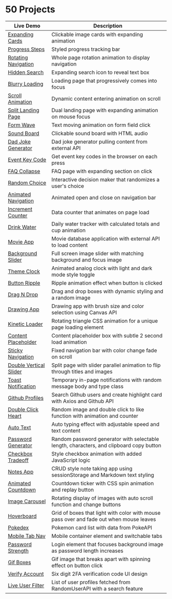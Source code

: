 # 50 Projects

|Live Demo |Description |
|---|---|
|[Expanding Cards](https://tgstern.github.io/50projects/1-ExpandingCards/)| Clickable image cards with expanding animation |
|[Progress Steps](https://tgstern.github.io/50projects/2-ProgressSteps/)| Styled progress tracking bar |
|[Rotating Navigation](https://tgstern.github.io/50projects/3-RotatingNavigation/)| Whole page rotation animation to display navigation |
|[Hidden Search](https://tgstern.github.io/50projects/4-HiddenSearch/)| Expanding search icon to reveal text box |
|[Blurry Loading](https://tgstern.github.io/50projects/5-BlurryLoading/)| Loading page that progressively comes into focus |
|[Scroll Animation](https://tgstern.github.io/50projects/6-ScrollAnimation/)| Dynamic content entering animation on scroll |
|[Split Landing Page](https://tgstern.github.io/50projects/7-SplitLandingPage/)| Dual landing page with expanding animation on mouse focus |
|[Form Wave](https://tgstern.github.io/50projects/8-FormWave/)| Text moving animation on form field click |
|[Sound Board](https://tgstern.github.io/50projects/9-SoundBoard/)| Clickable sound board with HTML audio |
|[Dad Joke Generator](https://tgstern.github.io/50projects/10-DadJokes/)| Dad joke generator pulling content from external API |
|[Event Key Code](https://tgstern.github.io/50projects/11-KeyCode/)| Get event key codes in the browser on each press |
|[FAQ Collapse](https://tgstern.github.io/50projects/12-FAQCollapse/)| FAQ page with expanding section on click |
|[Random Choice](https://tgstern.github.io/50projects/13-RandomChoice/)| Interactive decision maker that randomizes a user's choice |
|[Animated Navigation](https://tgstern.github.io/50projects/14-AnimatedNav/)| Animated open and close on navigation bar |
|[Increment Counter](https://tgstern.github.io/50projects/15-IncrementingCounter/)| Data counter that animates on page load |
|[Drink Water](https://tgstern.github.io/50projects/16-DrinkWater/)| Daily water tracker with calculated totals and cup animation |
|[Movie App](https://tgstern.github.io/50projects/17-MovieApp/)| Movie database application with external API to load content |
|[Background Slider](https://tgstern.github.io/50projects/18-BackgroundSlider/)| Full screen image slider with matching background and focus image |
|[Theme Clock](https://tgstern.github.io/50projects/19-ThemeClock/)| Animated analog clock with light and dark mode style toggle |
|[Button Ripple](https://tgstern.github.io/50projects/20-ButtonRipple/)| Ripple animation effect when button is clicked |
|[Drag N Drop](https://tgstern.github.io/50projects/21-DragNDrop/)| Drag and drop boxes with dynamic styling and a random image |
|[Drawing App](https://tgstern.github.io/50projects/22-DrawingApp/)| Drawing app with brush size and color selection using Canvas API |
|[Kinetic Loader](https://tgstern.github.io/50projects/23-KineticLoader/)| Rotating triangle CSS animation for a unique page loading element |
|[Content Placeholder](https://tgstern.github.io/50projects/24-ContentPlaceholder/)| Content placeholder box with subtle 2 second load animation |
|[Sticky Navigation](https://tgstern.github.io/50projects/25-StickyNavigation/)| Fixed navigation bar with color change fade on scroll |
|[Double Vertical Slider](https://tgstern.github.io/50projects/26-DoubleVerticalSlider/)| Split page with slider parallel animation to flip through titles and images |
|[Toast Notification](https://tgstern.github.io/50projects/27-ToastNotification/)| Temporary in-page notifications with random message body and type class |
|[Github Profiles](https://tgstern.github.io/50projects/28-GithubProfiles/)| Search Github users and create highlight card with Axios and Github API |
|[Double Click Heart](https://tgstern.github.io/50projects/29-DoubleClickHeart/)| Random image and double click to like function with animation and counter |
|[Auto Text](https://tgstern.github.io/50projects/30-AutoText/)| Auto typing effect with adjustable speed and text content |
|[Password Generator](https://tgstern.github.io/50projects/31-PasswordGenerator/)| Random password generator with selectable length, characters, and clipboard copy button |
|[Checkbox Tradeoff](https://tgstern.github.io/50projects/32-CheckboxTradeoff/)| Style checkbox animation with added JavaScript logic |
|[Notes App](https://tgstern.github.io/50projects/33-NotesApp/)| CRUD style note taking app using sessionStorage and Markdown text styling |
|[Animated Countdown](https://tgstern.github.io/50projects/34-AnimatedCountdown/)| Countdown ticker with CSS spin animation and replay button |
|[Image Carousel](https://tgstern.github.io/50projects/35-ImageCarousel/)| Rotating display of images with auto scroll function and change buttons |
|[Hoverboard](https://tgstern.github.io/50projects/36-Hoverboard/)| Grid of boxes that light with color with mouse pass over and fade out when mouse leaves |
|[Pokedex](https://tgstern.github.io/50projects/37-Pokedex/)| Pokemon card list with data from PokeAPI |
|[Mobile Tab Nav](https://tgstern.github.io/50projects/38-MobileTabNav/)| Mobile container element and switchable tabs |
|[Password Strength](https://tgstern.github.io/50projects/39-PasswordStrength/)| Login element that focuses background image as password length increases |
|[Gif Boxes](https://tgstern.github.io/50projects/40-GifBoxes/)| Gif image that breaks apart with spinning effect on button click |
|[Verify Account](https://tgstern.github.io/50projects/41-VerifyAccount/)| Six digit 2FA verification code UI design |
|[Live User Filter](https://tgstern.github.io/50projects/42-LiveUserFilter/)| List of user profiles fetched from RandomUserAPI with a search feature |

